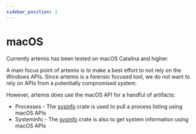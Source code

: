 ```yaml
---
sidebar_position: 2
---
```


# macOS

Currently artemis has been tested on macOS Catalina and higher.

A main focus point of artemis is to make a best effort to not rely on the
Windows APIs. Since artemis is a forensic focused tool, we do not want to rely
on APIs from a potentially compromised system.

However, artemis does use the macOS API for a handful of artifacts:

- Processes - The [sysinfo](https://github.com/GuillaumeGomez/sysinfo) crate is
  used to pull a process listing using macOS APIs
- Systeminfo - The [sysinfo](https://github.com/GuillaumeGomez/sysinfo) crate is
  also to get system information using macOS APIs
